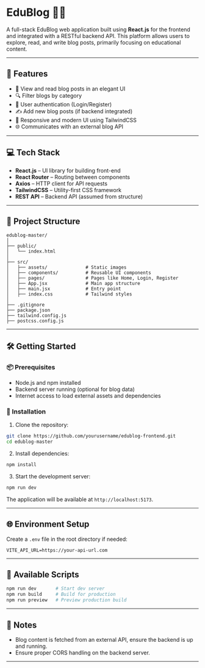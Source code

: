 # EduBlog 📖✨

A full-stack EduBlog web application built using **React.js** for the frontend and integrated with a RESTful backend API. This platform allows users to explore, read, and write blog posts, primarily focusing on educational content.

---

## 🚀 Features

- 📝 View and read blog posts in an elegant UI
- 🔍 Filter blogs by category
- 👤 User authentication (Login/Register)
- ✍️ Add new blog posts (if backend integrated)
- 📱 Responsive and modern UI using TailwindCSS
- 🌐 Communicates with an external blog API

---

## 💻 Tech Stack

- **React.js** – UI library for building front-end
- **React Router** – Routing between components
- **Axios** – HTTP client for API requests
- **TailwindCSS** – Utility-first CSS framework
- **REST API** – Backend API (assumed from structure)

---

## 📁 Project Structure

```
edublog-master/
│
├── public/
│   └── index.html
│
├── src/
│   ├── assets/              # Static images
│   ├── components/          # Reusable UI components
│   ├── pages/               # Pages like Home, Login, Register
│   ├── App.jsx              # Main app structure
│   ├── main.jsx             # Entry point
│   ├── index.css            # Tailwind styles
│
├── .gitignore
├── package.json
├── tailwind.config.js
├── postcss.config.js
```

---

## 🛠️ Getting Started

### 📦 Prerequisites

- Node.js and npm installed
- Backend server running (optional for blog data)
- Internet access to load external assets and dependencies

### 🔧 Installation

1. Clone the repository:

```bash
git clone https://github.com/yourusername/edublog-frontend.git
cd edublog-master
```

2. Install dependencies:

```bash
npm install
```

3. Start the development server:

```bash
npm run dev
```

The application will be available at `http://localhost:5173`.

---

## 🌐 Environment Setup

Create a `.env` file in the root directory if needed:

```
VITE_API_URL=https://your-api-url.com
```

---

## 🧪 Available Scripts

```bash
npm run dev       # Start dev server
npm run build     # Build for production
npm run preview   # Preview production build
```

---



## 📌 Notes

- Blog content is fetched from an external API, ensure the backend is up and running.
- Ensure proper CORS handling on the backend server.

---


